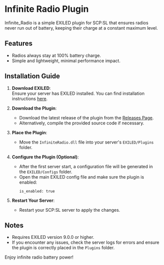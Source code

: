 # Infinite Radio Plugin

Infinite_Radio is a simple EXILED plugin for SCP:SL that ensures radios never run out of battery, keeping their charge at a constant maximum level.

## Features
- Radios always stay at 100% battery charge.
- Simple and lightweight, minimal performance impact.

## Installation Guide
1. **Download EXILED**:  
   Ensure your server has EXILED installed. You can find installation instructions [here](https://github.com/Exiled-Team/EXILED/wiki).

2. **Download the Plugin**:  
   - Download the latest release of the plugin from the [Releases Page](https://github.com/D3ltA-O5/Infinite_Radio/releases).
   - Alternatively, compile the provided source code if necessary.

3. **Place the Plugin**:  
   - Move the `InfiniteRadio.dll` file into your server's `EXILED/Plugins` folder.

4. **Configure the Plugin (Optional)**:  
   - After the first server start, a configuration file will be generated in the `EXILED/Configs` folder.
   - Open the main EXILED config file and make sure the plugin is enabled:
     ```
     is_enabled: true
     ```

5. **Restart Your Server**:  
   - Restart your SCP:SL server to apply the changes.

## Notes
- Requires EXILED version 9.0.0 or higher.
- If you encounter any issues, check the server logs for errors and ensure the plugin is correctly placed in the `Plugins` folder.

Enjoy infinite radio battery power!
